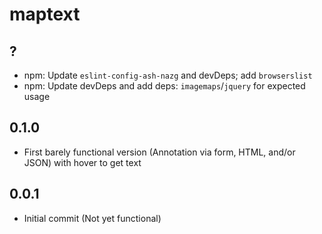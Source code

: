 # maptext

## ?

- npm: Update `eslint-config-ash-nazg` and devDeps; add `browserslist`
- npm: Update devDeps and add deps: `imagemaps`/`jquery` for expected usage

## 0.1.0

- First barely functional version (Annotation via form, HTML, and/or JSON)
    with hover to get text

## 0.0.1

- Initial commit (Not yet functional)
